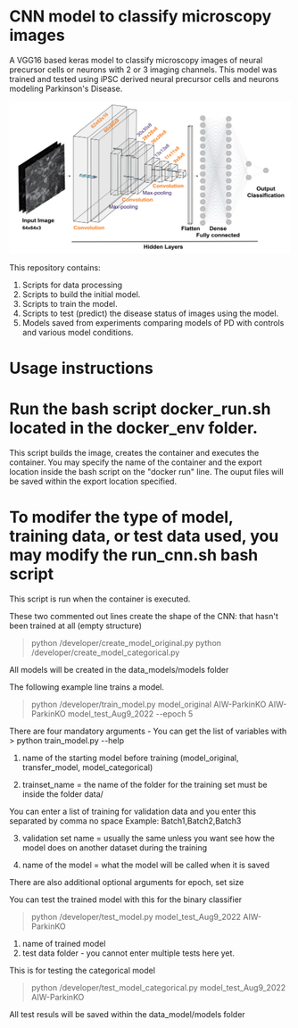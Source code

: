 # CNN model to classify microscopy images
A VGG16 based keras model to classify microscopy images of neural precursor cells or neurons with 2 or 3 imaging channels.
This model was trained and tested using iPSC derived neural precursor cells and neurons modeling Parkinson's Disease. 

<p align="center">
<img src="Model.png"> <br /> 
</p>


This repository contains:
1. Scripts for data processing
2. Scripts to build the initial model.
3. Scripts to train the model.
4. Scripts to test (predict) the disease status of images using the model.
5. Models saved from experiments comparing models of PD with controls and various model conditions.

# Usage instructions



# Run the bash script docker_run.sh located in the docker_env folder.

This script builds the image, creates the container and executes the container. You may specify the name of the container and the export location inside the bash script on the "docker run" line.
The ouput files will be saved within the export location specified.


# To modifer the type of model, training data, or test data used, you may modify the run_cnn.sh bash script

This script is run when the container is executed.

These two commented out lines create the shape of the CNN: that hasn't been trained at all (empty structure)

> python /developer/create_model_original.py
> python /developer/create_model_categorical.py

All models will be created in the data_models/models folder

The following example line trains a model.

> python /developer/train_model.py model_original AIW-ParkinKO AIW-ParkinKO model_test_Aug9_2022 --epoch 5

There are four mandatory arguments - You can get the list of variables  with > python train_model.py --help

1. name of the starting model before training (model_original, transfer_model, model_categorical)

2. trainset_name = the name of the folder for the training set must be inside the folder data/

You can enter a list of training for validation data and you enter this separated by comma no space
Example: Batch1,Batch2,Batch3

3. validation set name = usually the same unless you want see how the model does on another dataset during the training

4. name of the model = what the model will be called when it is saved

There are also additional optional arguments for epoch, set size


You can test the trained model with this for the binary classifier
> python /developer/test_model.py model_test_Aug9_2022 AIW-ParkinKO
1. name of trained model
2. test data folder - you cannot enter multiple tests here yet.

This is for testing the categorical model
> python /developer/test_model_categorical.py model_test_Aug9_2022 AIW-ParkinKO

All test resuls will be saved within the data_model/models folder
